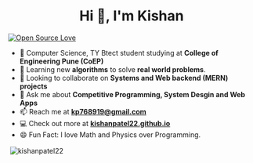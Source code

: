 <h1 align="center">Hi 👋, I'm Kishan</h1>

[![Open Source Love](https://badges.frapsoft.com/os/v1/open-source.svg?v=102)]()

- 🔭 Computer Science, TY Btect student studying at **College of Engineering Pune (CoEP)**
- 🌱 Learning new **algorithms** to solve **real world problems**.
- 👯 Looking to collaborate on **Systems and Web backend (MERN) projects**
- 💬 Ask me about **Competitive Programming, System Desgin and Web Apps**
- 📫 Reach me at **kp768919@gmail.com**
- 💻 Check out more at **<a href="https://kishanpatel22.github.io/">kishanpatel22.github.io</a>**
- 😄 Fun Fact: I love Math and Physics over Programming.

<p>&nbsp;<img align="center" src="https://github-readme-stats.vercel.app/api?username=kishanpatel22&show_icons=true" alt="kishanpatel22" /></p>
